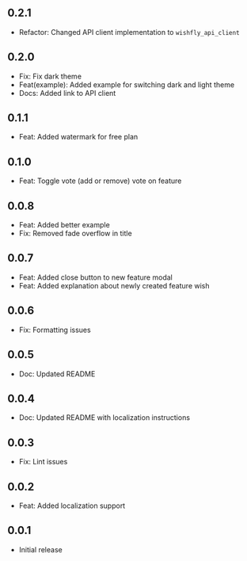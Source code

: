 ## 0.2.1
* Refactor: Changed API client implementation to `wishfly_api_client` 
## 0.2.0
* Fix: Fix dark theme
* Feat(example): Added example for switching dark and light theme
* Docs: Added link to API client
## 0.1.1
* Feat: Added watermark for free plan
## 0.1.0
* Feat: Toggle vote (add or remove) vote on feature
## 0.0.8
* Feat: Added better example
* Fix: Removed fade overflow in title
## 0.0.7
* Feat: Added close button to new feature modal
* Feat: Added explanation about newly created feature wish
## 0.0.6
* Fix: Formatting issues
## 0.0.5
* Doc: Updated README
## 0.0.4
* Doc: Updated README with localization instructions
## 0.0.3
* Fix: Lint issues

## 0.0.2
* Feat: Added localization support

## 0.0.1
* Initial release 
